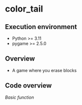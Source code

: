 # color_tail
## __Execution environment__
- Python >= 3.11
- pygame >= 2.5.0

## __Overview__
- A game where you erase blocks

## __Code overview__

_Basic function_

